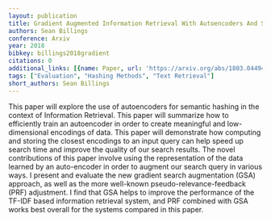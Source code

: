 ```yaml
---
layout: publication
title: Gradient Augmented Information Retrieval With Autoencoders And Semantic Hashing
authors: Sean Billings
conference: Arxiv
year: 2018
bibkey: billings2018gradient
citations: 0
additional_links: [{name: Paper, url: 'https://arxiv.org/abs/1803.04494'}]
tags: ["Evaluation", "Hashing Methods", "Text Retrieval"]
short_authors: Sean Billings
---
```

This paper will explore the use of autoencoders for semantic hashing in the
context of Information Retrieval. This paper will summarize how to efficiently
train an autoencoder in order to create meaningful and low-dimensional
encodings of data. This paper will demonstrate how computing and storing the
closest encodings to an input query can help speed up search time and improve
the quality of our search results. The novel contributions of this paper
involve using the representation of the data learned by an auto-encoder in
order to augment our search query in various ways. I present and evaluate the
new gradient search augmentation (GSA) approach, as well as the more well-known
pseudo-relevance-feedback (PRF) adjustment. I find that GSA helps to improve
the performance of the TF-IDF based information retrieval system, and PRF
combined with GSA works best overall for the systems compared in this paper.
